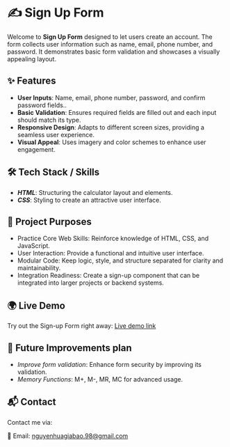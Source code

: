 # ✍️ Sign Up Form

Welcome to **Sign Up Form** designed to let users create an account. The form collects user information such as name, email, phone number, and password. It demonstrates basic form validation and showcases a visually appealing layout.


## ✨ Features

- **User Inputs**: Name, email, phone number, password, and confirm password fields..
- **Basic Validation**: Ensures required fields are filled out and each input should match its type.
- **Responsive Design**: Adapts to different screen sizes, providing a seamless user experience.
- **Visual Appeal**: Uses imagery and color schemes to enhance user engagement.


## 🛠️ Tech Stack / Skills

- ***HTML***: Structuring the calculator layout and elements.
- ***CSS***: Styling to create an attractive user interface.


## 🎯 Project Purposes
- Practice Core Web Skills: Reinforce knowledge of HTML, CSS, and JavaScript.
- User Interaction: Provide a functional and intuitive user interface.
- Modular Code: Keep logic, style, and structure separated for clarity and maintainability.
- Integration Readiness: Create a sign-up component that can be integrated into larger projects or backend systems.
## 🌍 Live Demo

Try out the Sign-up Form right away: [Live demo link](https://yuemoon3773.github.io/sign_up_form/)


## 🚀 Future Improvements plan

- *Improve form validation*: Enhance form security by improving its validation.
- *Memory Functions*: M+, M-, MR, MC for advanced usage.
## 📬 Contact
Contact me via:

💌 Email: [nguyenhuagiabao.98@gmail.com](nguyenhuagiabao.98@gmail.com)
